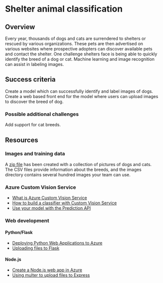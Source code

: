 # Shelter animal classification

## Overview

Every year, thousands of dogs and cats are surrendered to shelters or rescued by various organizations. These pets are then advertised on various websites where prospective adopters can discover available pets and contact the shelter. One challenge shelters face is being able to quickly identify the breed of a dog or cat. Machine learning and image recognition can assist in labeling images.

## Success criteria

Create a model which can successfully identify and label images of dogs. Create a web based front end for the model where users can upload images to discover the breed of dog.

### Possible additional challenges

Add support for cat breeds.

## Resources

### Images and training data

A [zip file](https://cs4b826aa5bbb08x4e9ax980.blob.core.windows.net/build/dogs-and-cats.zip) has been created with a collection of pictures of dogs and cats. The CSV files provide information about the breeds, and the images directory contains several hundred images your team can use.

### Azure Custom Vision Service

- [What is Azure Custom Vision Service](https://docs.microsoft.com/en-us/azure/cognitive-services/custom-vision-service/home)
- [How to build a classifier with Custom Vision Service](https://docs.microsoft.com/en-us/azure/cognitive-services/custom-vision-service/getting-started-build-a-classifier)
- [Use your model with the Prediction API](https://docs.microsoft.com/en-us/azure/cognitive-services/custom-vision-service/use-prediction-api)

### Web development

#### Python/Flask

- [Deploying Python Web Applications to Azure](https://medium.com/@GeekTrainer/deploying-python-web-apps-to-azure-app-services-413cc16d4d68)
- [Uploading files to Flask](http://flask.pocoo.org/docs/1.0/patterns/fileuploads/)

#### Node.js

- [Create a Node.js web app in Azure](https://docs.microsoft.com/en-us/azure/app-service/app-service-web-get-started-nodejs)
- [Using multer to upload files to Express](https://github.com/expressjs/multer#readme)
